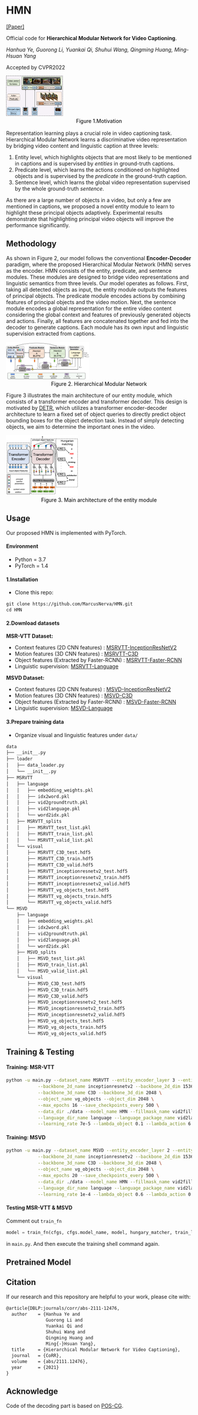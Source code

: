 # HMN
[[Paper]](https://arxiv.org/abs/2111.12476) 

Official code for **Hierarchical Modular Network for Video Captioning**. <br>

*Hanhua Ye, Guorong Li, Yuankai Qi, Shuhui Wang, Qingming Huang, Ming-Hsuan Yang*

Accepted by CVPR2022<br>

<img src="figures/motivation.png" alt="motivation" style="zoom:15%;" />

<center><div style="color:orange; display: inline-block; color: black; padding: 2px;">Figure 1.Motivation</div></center>

Representation learning plays a crucial role in video captioning task. Hierarchical Modular Network learns a discriminative video representation by bridging video content and linguistic caption at three levels: 

1. Entity level, which highlights objects that are most likely to be mentioned in captions and is supervised by *entities* in ground-truth captions.
2. Predicate level, which learns the actions conditioned on highlighted objects and is supervised by the *predicate* in the ground-truth caption.
3. Sentence level, which learns the global video representation supervised by the whole ground-truth *sentence*.

As there are a large number of objects in a video, but only a few are mentioned in captions, we proposed a novel entity module to learn to highlight these principal objects adaptively. Experimental results demonstrate that highlighting principal video objects will improve the performance significantly. 



## Methodology

As shown in Figure 2, our model follows the conventional **Encoder-Decoder** paradigm, where the proposed Hierarchical Modular Network (HMN) serves as the encoder. HMN consists of the entity, predicate, and sentence modules. These modules are designed to bridge video representations and linguistic semantics from three levels. Our model operates as follows. First, taking all detected objects as input, the entity module outputs the features of principal objects. The predicate module encodes actions by combining features of principal objects and the video motion. Next, the sentence module encodes a global representation for the entire video content considering the global context and features of previously generated objects and actions. Finally, all features are concatenated together and fed into the decoder to generate captions. Each module has its own input and linguistic supervision extracted from captions.

<img src="figures/HMN.png" alt="HMN" style="zoom:22%;" />

<center><div style="color:orange;  display: inline-block; color: black; ">Figure 2. Hierarchical Modular Network</div></center>

Figure 3 illustrates the main architecture of our entity module, which consists of a transformer encoder and transformer decoder. This design is motivated by [DETR](https://arxiv.org/abs/2005.12872), which utilizes a transformer encoder-decoder architecture to learn a fixed set of object queries to directly predict object bounding boxes for the object detection task. Instead of simply detecting objects, we aim to determine the important ones in the video.

<img src="figures/Entity.png" alt="Entity" style="zoom:19%;" />

<center><div style="color:orange;  display: inline-block; color: black; ">Figure 3. Main architecture of the entity module</div></center>



## Usage

Our proposed HMN is implemented with PyTorch.

#### Environment

- Python = 3.7
- PyTorch = 1.4



#### 1.Installation

- Clone this repo:

```
git clone https://github.com/MarcusNerva/HMN.git
cd HMN
```



#### 2.Download datasets

**MSR-VTT Dataset:**

- Context features (2D CNN features) : [MSRVTT-InceptionResNetV2](https://1drv.ms/u/s!ArYBhHmSAbFOc20zPEg-aSP7_cI?e=fhT1lN)
- Motion features (3D CNN features) : [MSRVTT-C3D](https://1drv.ms/u/s!ArYBhHmSAbFOdKU9iZgHFGFHCAE?e=H5DyOE)
- Object features (Extracted by Faster-RCNN) : [MSRVTT-Faster-RCNN](https://1drv.ms/u/s!ArYBhHmSAbFOdVQnfilWp6_epv4?e=Am9OXT)
- Linguistic supervision: [MSRVTT-Language](https://1drv.ms/u/s!ArYBhHmSAbFOe0dX-SBDdxJ9RHM?e=ZlNbBQ)

**MSVD Dataset:** 

- Context features (2D CNN features) : [MSVD-InceptionResNetV2](https://1drv.ms/u/s!ArYBhHmSAbFOeMT-jksQPhkzYHA?e=mO2DTu)
- Motion features (3D CNN features) : [MSVD-C3D](https://1drv.ms/u/s!ArYBhHmSAbFOd8H6ciT2CYwqFaE?e=VeWdS8)
- Object features (Extracted by Faster-RCNN) : [MSVD-Faster-RCNN](https://1drv.ms/u/s!ArYBhHmSAbFOef5wZTxndFlz7bQ?e=fBPFHG)
- Linguistic supervision: [MSVD-Language](https://1drv.ms/u/s!ArYBhHmSAbFOetaEHJnITH8q-eE?e=ePZlcn)



#### 3.Prepare training data

- Organize visual and linguistic features under `data/`

```bash
data
├── __init__.py
├── loader
│   ├── data_loader.py
│   └── __init__.py
├── MSRVTT
│   ├── language
│   │   ├── embedding_weights.pkl
│   │   ├── idx2word.pkl
│   │   ├── vid2groundtruth.pkl
│   │   ├── vid2language.pkl
│   │   └── word2idx.pkl
│   ├── MSRVTT_splits
│   │   ├── MSRVTT_test_list.pkl
│   │   ├── MSRVTT_train_list.pkl 
│   │   └── MSRVTT_valid_list.pkl
│   └── visual
│       ├── MSRVTT_C3D_test.hdf5
│       ├── MSRVTT_C3D_train.hdf5
│       ├── MSRVTT_C3D_valid.hdf5
│       ├── MSRVTT_inceptionresnetv2_test.hdf5
│       ├── MSRVTT_inceptionresnetv2_train.hdf5
│       ├── MSRVTT_inceptionresnetv2_valid.hdf5
│       ├── MSRVTT_vg_objects_test.hdf5
│       ├── MSRVTT_vg_objects_train.hdf5
│       └── MSRVTT_vg_objects_valid.hdf5
└── MSVD
    ├── language
    │   ├── embedding_weights.pkl
    │   ├── idx2word.pkl
    │   ├── vid2groundtruth.pkl
    │   ├── vid2language.pkl
    │   └── word2idx.pkl
    ├── MSVD_splits
    │   ├── MSVD_test_list.pkl
    │   ├── MSVD_train_list.pkl
    │   └── MSVD_valid_list.pkl
    └── visual
        ├── MSVD_C3D_test.hdf5
        ├── MSVD_C3D_train.hdf5
        ├── MSVD_C3D_valid.hdf5
        ├── MSVD_inceptionresnetv2_test.hdf5
        ├── MSVD_inceptionresnetv2_train.hdf5
        ├── MSVD_inceptionresnetv2_valid.hdf5
        ├── MSVD_vg_objects_test.hdf5
        ├── MSVD_vg_objects_train.hdf5
        └── MSVD_vg_objects_valid.hdf5
```



## Training & Testing

#### Training: MSR-VTT

```bash
python -u main.py --dataset_name MSRVTT --entity_encoder_layer 3 --entity_decoder_layer 3 --max_objects 9 \
			--backbone_2d_name inceptionresnetv2 --backbone_2d_dim 1536 \
			--backbone_3d_name C3D --backbone_3d_dim 2048 \
			--object_name vg_objects --object_dim 2048 \
			--max_epochs 16 --save_checkpoints_every 500 \
			--data_dir ./data --model_name HMN --fillmask_name vid2fillmask_MSRVTT_official \
			--language_dir_name language --language_package_name vid2language_old \
			--learning_rate 7e-5 --lambda_object 0.1 --lambda_action 6.9 --lambda_video 6.9 --lambda_soft 3.5 
```

#### Training: MSVD

```bash
python -u main.py --dataset_name MSVD --entity_encoder_layer 2 --entity_decoder_layer 2 --max_objects 8 \
			--backbone_2d_name inceptionresnetv2 --backbone_2d_dim 1536 \
			--backbone_3d_name C3D --backbone_3d_dim 2048 \
			--object_name vg_objects --object_dim 2048 \
			--max_epochs 20 --save_checkpoints_every 500 \
			--data_dir ./data --model_name HMN --fillmask_name vid2fillmask_MSVD_official \
			--language_dir_name language --language_package_name vid2language_old \
			--learning_rate 1e-4 --lambda_object 0.6 --lambda_action 0.3 --lambda_video 1.0 --lambda_soft 0.5 
```



#### Testing MSR-VTT & MSVD

Comment out `train_fn`

```python
model = train_fn(cfgs, cfgs.model_name, model, hungary_matcher, train_loader, valid_loader, device)
```

in `main.py`. And then execute the training shell command again.



## Pretrained Model





## Citation

If our research and this repository are helpful to your work, please cite with:

```
@article{DBLP:journals/corr/abs-2111-12476,
  author    = {Hanhua Ye and
               Guorong Li and
               Yuankai Qi and
               Shuhui Wang and
               Qingming Huang and
               Ming{-}Hsuan Yang},
  title     = {Hierarchical Modular Network for Video Captioning},
  journal   = {CoRR},
  volume    = {abs/2111.12476},
  year      = {2021}
}
```



## Acknowledge

Code of the decoding part is based on [POS-CG](https://github.com/vsislab/Controllable_XGating).

